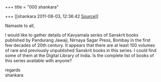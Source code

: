 +++
title = "000 shankara"

+++
[[shankara	2011-08-03, 12:36:42 [Source](https://groups.google.com/g/samskrita/c/7wAzezJqqEc)]]



Namaste to all,

  

I would like to gather details of Kavyamala series of Sanskrit books published by Pandurang Jawaji, Nirnaya Sagar Press, Bombay in the first few decades of 20th century. It appears that there are at least 100 volumes of rare and previously unpublished Sanskrit books in this series. I could find some of them at the Digital Library of India. Is the complete list of books of this series available with anyone?

  

regards  
shankara

